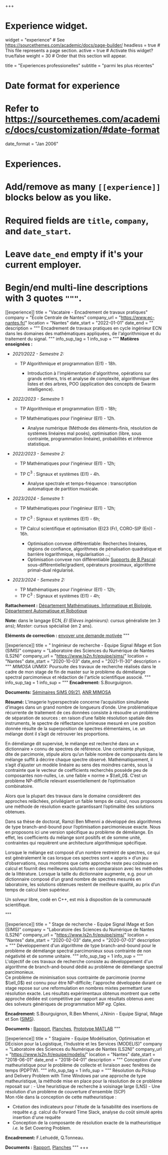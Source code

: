 +++
# Experience widget.
widget = "experience"  # See https://sourcethemes.com/academic/docs/page-builder/
headless = true  # This file represents a page section.
active = true  # Activate this widget? true/false
weight = 30  # Order that this section will appear.

title = "Experiences professionelles"
subtitle = "parmi les plus récentes"

# Date format for experience
#   Refer to https://sourcethemes.com/academic/docs/customization/#date-format
date_format = "Jan 2006"

# Experiences.
#   Add/remove as many `[[experience]]` blocks below as you like.
#   Required fields are `title`, `company`, and `date_start`.
#   Leave `date_end` empty if it's your current employer.
#   Begin/end multi-line descriptions with 3 quotes `"""`.
[[experience]]
  title = "Vacataire - Encadrement de travaux pratiques"
  company = "École Centrale de Nantes"
  company_url = "https://www.ec-nantes.fr/"
  location = "Nantes"
  date_start = "2022-01-01"
  date_end = ""
  description = """
  Encadrement de travaux pratiques en cycle ingénieur ECN dans les domaines des mathématiques appliquées, de l'algorithmique et du traitement du signal.
  """
  info_sup_tag = 1
  info_sup = """
  **Matières enseignées :**
  - *2021/2022 - Semestre 2:*  
     
    - TP Algorithmique et programmation (EI1) - 18h. 
      
      - Introduction à l'implémentation d'algorithme, opérations sur grands entiers, tris et analyse de complexité, algorithmique des listes et des arbres, POO (application des concepts de Swarm intelligence).     
  - *2022/2023 - Semestre 1:* 

    - TP Algorithmique et programmation (EI1) - 18h;
    - TP Mathématiques pour l'ingénieur (EI1) - 12h.
      
      - Analyse numérique (Méthode des éléments-finis, résolution de systèmes linéaires mal posés), optimisation (libre, sous contrainte, programmation linéaire), probabilités et inférence statistique.
  - *2022/2023 - Semestre 2:* 
    
    - TP Mathématiques pour l'ingénieur (EI1) - 12h; 
    - TP C$^{3}$ : Signaux et systèmes (EI1) - 4h.
      
      - Analyse spectrale et temps-fréquence : transcription automatique de partition musicale. 
  - *2023/2024 - Semestre 1:* 
    
    - TP Mathématiques pour l'ingénieur (EI1) - 12h;
    - TP C$^{3}$ : Signaux et systèmes (EI1) - 6h;  
    - TP Calcul scientifique et optimisation (EI23 (Fr), CORO-SIP (En)) - 16h.

      - Optimisation convexe différentiable: Recherches linéaires, régions de confiance, algorithmes de pénalisation quadratique et barrière logarithmique, régularisation ...; 
      - Optimisation convexe non différentiable [Supports de B.Pascal](https://bpascal-fr.github.io/teaching/): sous-différentielle/gradient, opérateurs proximaux, algorithme primal-dual régularisé.
  - *2023/2024 - Semestre 2:* 
  
    - TP Mathématiques pour l'ingénieur (EI1) - 12h;
    - TP C$^{3}$ : Signaux et systèmes (EI1) - 4h;  


  **Rattachement :** 
  [Département Mathématiques, Informatique et Biologie](https://www.ec-nantes.fr/organisation/organisation-de-lecole/departement-mathematiques-informatique-et-biologie-mib), [Département Automatique et Robotique](https://www.ec-nantes.fr/organisation/organisation-de-lecole/departement-automatique-et-robotique)

  **Note:** dans le langage ECN, *EI (Elèves ingénieurs)*: cursus généraliste (en 3 ans); *Master*: cursus spécialisé (en 2 ans).

  **Eléments de correction :** [envoyer une demande motivée](mailto:mehdi.latif@ls2n.fr?subject=[mlatif.fr]%20Demande%20d'accès%20aux%20éléments%20de%20correction%20matière%20...)
"""


[[experience]]
  title = " Ingénieur de recherche - Equipe Signal IMage et Son (SIMS)"
  company = "Laboratoire des Sciences du Numérique de Nantes (LS2N)"
  company_url = "https://www.ls2n.fr/equipe/sims/"
  location = "Nantes"
  date_start = "2020-10-03"
  date_end = "2021-11-30"
  description = """
  *MIMOSA UNMIX:* Poursuite des travaux de recherche réalisés dans le cadre de mon stage de fin de master sur le problème du démélange spectral parcimonieux et rédaction de l'article scientifique associé.
  """
  info_sup_tag = 1
  info_sup = """
  **Encadrement:** S.Bourguignon.

  **Documents:** [Séminaires SiMS 09/21](/files/LATIFM_MIMOSA_UNMIX_SLIDES.pdf), [ANR MIMOSA](https://mimosa.ls2n.fr/)   

  **Résumé:** L’imagerie hyperspectrale concerne l’acquisition simultanée d’images dans un grand nombre de longueurs d’onde. Une problématique récurrente de traitement de ces données consiste à résoudre un problème de séparation de sources : en raison d’une faible résolution spatiale des instruments, le spectre de réflectance lumineuse mesuré en une position donnée résulte de la superposition de spectres élémentaires, i.e. un mélange dont il s’agit de retrouver les proportions.

  En démélange dit supervisé, le mélange est recherché dans un « dictionnaire » connu de spectres de référence. Une contrainte physique, dite de parcimonie, stipule alors qu’un faible nombre de composants dans le mélange suffit à décrire chaque spectre observé. Mathématiquement, il s’agit d’ajuster un modèle linéaire au sens des moindres carrés, sous la contrainte que le vecteur de coefficients recherchés possède peu de composantes non-nulles, i.e. une faible « norme » $\\ell_0$. C’est un problème NP-difficile relevant essentiellement de l’optimisation combinatoire.

  Alors que la plupart des travaux dans le domaine considèrent des approches relâchées, privilégiant un faible temps de calcul, nous proposons une méthode de résolution exacte garantissant l’optimalité des solutions obtenues.

  Dans sa thèse de doctorat, Ramzi Ben Mhenni a développé des algorithmes de type branch-and-bound pour l’optimisation parcimonieuse exacte. Nous en proposons ici une version spécifique au problème de démélange. En effet, les coefficients du mélange sont positifs et de somme unité, contraintes qui requièrent une architecture algorithmique spécifique.

  Lorsque le mélange est composé d’un nombre restreint de spectres, ce qui est généralement le cas lorsque ces spectres sont « appris » d’un jeu d’observations, nous montrons que cette approche reste peu coûteuse en calcul et fournit des meilleures solutions en comparaison avec les méthodes de la littérature. Lorsque la taille du dictionnaire augmente, e.g. pour un dictionnaire composé d’un grand nombre de spectres mesurés en laboratoire, les solutions obtenues restent de meilleure qualité, au prix d’un temps de calcul bien supérieur.

  Un solveur libre, codé en C++, est mis à disposition de la communauté scientifique.




  """

[[experience]]
  title = " Stage de recherche - Equipe Signal IMage et Son (SIMS)"
  company = "Laboratoire des Sciences du Numérique de Nantes (LS2N)"
  company_url = "https://www.ls2n.fr/equipe/sims/"
  location = "Nantes"
  date_start = "2020-02-03"
  date_end = "2020-07-03"
  description = """
  Développement d'un algorithme de type branch-and-bound pour le problème de démélange spectral parcimonieux sous contrainte de non négativité et de somme unitaire.
  """
  info_sup_tag = 1
  info_sup = """
  L'objectif de ces travaux de recherche consiste au développement d'un algorithme de branch-and-bound dédié au problème de démélange spectral parcimonieux.  
  Ce problème de minimisation sous contrainte de parcimonie (*norme* $\\ell_0$) est connu pour être NP-difficile; l'approche développée durant ce stage repose sur une reformulation en nombres mixtes permettant une résolution exacte. Les résultats expérimentaux obtenus montrent que cette approche dédiée est compétitive par rapport aux résultats obtenus avec des solveurs génériques de programmation MIP *eg.* Cplex.      

  **Encadrement:** S.Bourguignon, R.Ben Mhenni, J.Ninin - Equipe Signal, IMage et Son ([SIMS](https://www.ls2n.fr/equipe/sims/)).

  **Documents :** [Rapport](/files/LATIFM_M2_BBHS.pdf), [Planches](/files/LATIFM_M2_BBHS_PRES.pdf), [Prototype MATLAB](https://gitlab.com/mlatif/bbdsp)
  """

[[experience]]
  title = " Stagiaire - Equipe Modélisation, Optimisation et DEcision pour la Logistique, l'Industrie et les Services (MODELIS)"
  company = "Laboratoire des Sciences du Numérique de Nantes (LS2N)"
  company_url = "https://www.ls2n.fr/equipe/modelis/"
  location = "Nantes"
  date_start = "2018-06-01"
  date_end = "2018-04-01"
  description = """
  Conception d'une matheuristique pour le problème de collecte et livraison avec fenêtres de temps (PDPTW).
  """
  info_sup_tag = 1
  info_sup = """
  Résolution du Pickup and Delivery Problem with Time Windows par une approche de type matheuristique, la méthode mise en place pour la résolution de ce problème reposait sur :
    - Une heuristique de recherche à voisinage large (LNS)
    - Une résolution d'un problème de couverture d'ensemble (SCP)  
  Mon rôle dans la conception de cette matheuristique :
  - Création des indicateurs pour l'étude de la faisabilité des insertions de requête *e.g.* calcul du Forward Time Slack, analyse du coût simulé après insertion d'une requête
  - Conception de la composante de résolution exacte de la matheuristique *i.e.* le Set Covering Problem.

  **Encadrement:**  F.Lehuédé, Q.Tonneau.

  **Documents :** [Rapport](/files/LATIFM_L3_PDPTW_RAP.pdf), [Planches](/files/LATIFM_L3_PDPTW_PRES.pdf)
  """
+++
